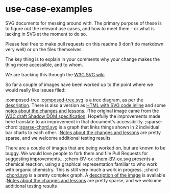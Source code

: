# use-case-examples
SVG documents for messing around with. The primary purpose of these is to figure out the relevant use cases, 
and how to meet them - or what is lacking in SVG at the moment to do so.

Please feel free to make pull requests on this readme (I don't do markdown very well) or on the files themselves.

The key thing is to explain in your comments why your change makes the thing more accessible, and to whom.

We are tracking this through the [W3C SVG wiki](https://www.w3.org/wiki/SVG_Accessibility)

So far a couple of images have been worked up to the point where we would really like issues filed:

;composed-tree
:[composed-tree.svg](composed-tree.svg) is a tree diagram, as per the [description](composed-tree-desc.html). There is also a version as [HTML with SVG code inline](composed-tree.html) and some [notes about the changes and lessons](composed-tree-notes.html).
:The original image came from the [W3C draft Shadow DOM specification](https://w3c.github.io/webcomponents/spec/shadow). Hopefully the improvements made here translate to an improvement in that document's accessibility.
;sparse-chord
:[sparse-chord.svg](sparse-chord.svg) is a graph that links things shown in 2 individual bar charts to each other.
:[Notes about the changes and lessons](sparse-chord-notes.html) are pretty sparse, and we welcome additional testing results

There are a couple of images that are being worked on, but are known to be buggy. We would love people to fork them and file Pull Requests for suggesting improvements...
;chem-BV-ox
:[chem-BV-ox.svg](chem-BV-ox.svg) presents a chemical reaction, using a graphical representation familiar to who work with organic chemistry. This is still very much a work in progress.
;chord
:[chord.svg](chord.svg) is a pretty complex graph. A [description of the image](https://www.w3.org/wiki/SVG_Accessibility/Cool_Graphs#uc-chord) is available
:[Notes about the changes and lessons](sparse-chord-notes.html) are pretty sparse, and we welcome additional testing results
